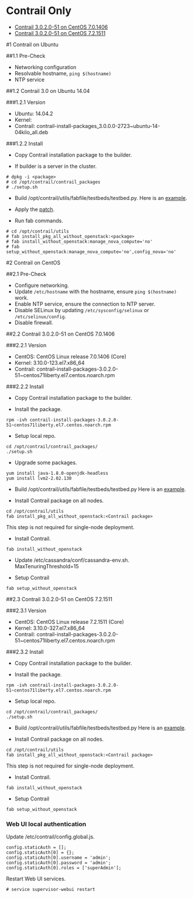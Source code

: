 # Contrail Only

* [Contrail 3.0.2.0-51 on CentOS 7.0.1406](#2.2-contrail-3.0.2.0-51-on-centos-7.0.1406)
* [Contrail 3.0.2.0-51 on CentOS 7.2.1511](#2.3-contrail-3.0.2.0-51-on-centos-7.2.1511)

#1 Contrail on Ubuntu

##1.1 Pre-Check

* Networking configuration
* Resolvable hostname, `ping $(hostname)`
* NTP service


##1.2 Contrail 3.0 on Ubuntu 14.04

###1.2.1 Version

* Ubuntu: 14.04.2
* Kernel:
* Contrail: contrail-install-packages_3.0.0.0-2723~ubuntu-14-04kilo_all.deb


###1.2.2 Install

* Copy Contrail installation package to the builder.

* If builder is a server in the cluster.
```
# dpkg -i <package>
# cd /opt/contrail/contrail_packages
# ./setup.sh
```

* Build /opt/contrail/utils/fabfile/testbeds/testbed.py. Here is an [example](testbed-contrail-only.py).

* Apply the [patch](fabfile-3.0-2723.diff).

* Run fab commands.
```
# cd /opt/contrail/utils
# fab install_pkg_all_without_openstack:<package>
# fab install_without_openstack:manage_nova_compute='no'
# fab setup_without_openstack:manage_nova_compute='no',config_nova='no'
```

#2 Contrail on CentOS

##2.1 Pre-Check

* Configure networking.
* Update `/etc/hostname` with the hostname, ensure `ping $(hostname)` work.
* Enable NTP service, ensure the connection to NTP server.
* Disable SELinux by updating `/etc/sysconfig/selinux` or `/etc/selinux/config`.
* Disable firewall.


##2.2 Contrail 3.0.2.0-51 on CentOS 7.0.1406

###2.2.1 Version

* CentOS: CentOS Linux release 7.0.1406 (Core)
* Kernel: 3.10.0-123.el7.x86_64
* Contrail: contrail-install-packages-3.0.2.0-51~centos71liberty.el7.centos.noarch.rpm


###2.2.2 Install

* Copy Contrail installation package to the builder.

* Install the package.
```
rpm -ivh contrail-install-packages-3.0.2.0-51~centos71liberty.el7.centos.noarch.rpm
```

* Setup local repo.
```
cd /opt/contrail/contrail_packages/
./setup.sh
```

* Upgrade some packages.
```
yum install java-1.8.0-openjdk-headless
yum install lvm2-2.02.130
```

* Build /opt/contrail/utils/fabfile/testbeds/testbed.py
Here is an [example](testbed-contrail-only.py).

* Install Contrail package on all nodes.
```
cd /opt/contrail/utils
fab install_pkg_all_without_openstack:<Contrail package>
```
This step is not required for single-node deployment.

* Install Contrail.
```
fab install_without_openstack
```

* Update /etc/cassandra/conf/cassandra-env.sh.
MaxTenuringThreshold=15

* Setup Contrail
```
fab setup_without_openstack
```

##2.3 Contrail 3.0.2.0-51 on CentOS 7.2.1511

###2.3.1 Version

* CentOS: CentOS Linux release 7.2.1511 (Core)
* Kernel: 3.10.0-327.el7.x86_64
* Contrail: contrail-install-packages-3.0.2.0-51~centos71liberty.el7.centos.noarch.rpm

###2.3.2 Install

* Copy Contrail installation package to the builder.

* Install the package.
```
rpm -ivh contrail-install-packages-3.0.2.0-51~centos71liberty.el7.centos.noarch.rpm
```

* Setup local repo.
```
cd /opt/contrail/contrail_packages/
./setup.sh
```

* Build /opt/contrail/utils/fabfile/testbeds/testbed.py
Here is an [example](testbed-contrail-only.py).

* Install Contrail package on all nodes.
```
cd /opt/contrail/utils
fab install_pkg_all_without_openstack:<Contrail package>
```
This step is not required for single-node deployment.

* Install Contrail.
```
fab install_without_openstack
```

* Setup Contrail
```
fab setup_without_openstack
```



### Web UI local authentication
Update /etc/contrail/config.global.js.
```
config.staticAuth = [];
config.staticAuth[0] = {};
config.staticAuth[0].username = 'admin';
config.staticAuth[0].password = 'admin';
config.staticAuth[0].roles = ['superAdmin'];
```

Restart Web UI services.
```
# service supervisor-webui restart
```



